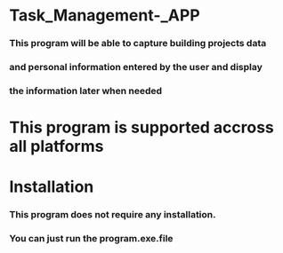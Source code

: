 # Task_Management-_APP
### This program will be able to capture building projects data 
### and personal information entered by the user and display 
### the information later when needed 

# This program is supported accross all platforms 

# Installation
### This program does not require any installation.
### You can just run the program.exe.file
